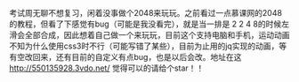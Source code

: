 考试周无聊不想复习，闲着没事做个2048来玩玩。之前看过一点慕课网的2048的教程，但看了下感觉有bug（可能是我没看完），就是当一排是 2 2 4 8的时候左滑会全部合成，因此想着自己做一个来玩玩，目前这个支持电脑和手机，运动动画不知为什么使用css3时不行（可能写错了某些），目前为止用的jq实现的动画，等有空改回来，还有目前的自定义有点bug，也是以后会改。地址在这 http://550135928.3vdo.net/
觉得可以的请给个star！！
